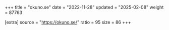 +++
title = "okuno.se"
date = "2022-11-28"
updated = "2025-02-08"
weight = 87763

[extra]
source = "https://okuno.se/"
ratio = 95
size = 86
+++
